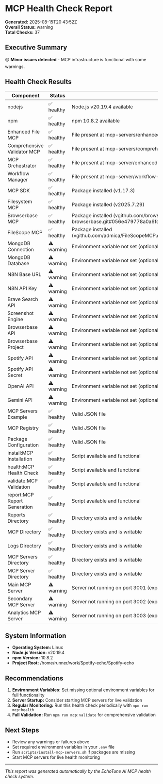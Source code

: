 # MCP Health Check Report

**Generated:** 2025-08-15T20:43:52Z  
**Overall Status:** warning  
**Total Checks:** 37

## Executive Summary

🟡 **Minor issues detected** - MCP infrastructure is functional with some warnings.

## Health Check Results

| Component | Status | Message |
|-----------|--------|---------|
| nodejs | ✅ healthy | Node.js v20.19.4 available |
| npm | ✅ healthy | npm 10.8.2 available |
| Enhanced File MCP | ✅ healthy | File present at mcp-servers/enhanced-file-utilities.js |
| Comprehensive Validator MCP | ✅ healthy | File present at mcp-servers/comprehensive-validator.js |
| MCP Orchestrator | ✅ healthy | File present at mcp-server/enhanced-mcp-orchestrator.js |
| Workflow Manager | ✅ healthy | File present at mcp-server/workflow-manager.js |
| MCP SDK | ✅ healthy | Package installed (v1.17.3) |
| Filesystem MCP | ✅ healthy | Package installed (v2025.7.29) |
| Browserbase MCP | ✅ healthy | Package installed (vgithub.com/browserbase/mcp-server-browserbase.git#056e479778a0a6fc401d7e1743aa3128a16f869c)) |
| FileScope MCP | ✅ healthy | Package installed (vgithub.com/admica/FileScopeMCP.git#cf35d164f8c73240619ef78c4b09955f073ddba1)) |
| MongoDB Connection | ⚠️ warning | Environment variable not set (optional) |
| MongoDB Database | ⚠️ warning | Environment variable not set (optional) |
| N8N Base URL | ⚠️ warning | Environment variable not set (optional) |
| N8N API Key | ⚠️ warning | Environment variable not set (optional) |
| Brave Search API | ⚠️ warning | Environment variable not set (optional) |
| Screenshot Engine | ⚠️ warning | Environment variable not set (optional) |
| Browserbase API | ⚠️ warning | Environment variable not set (optional) |
| Browserbase Project | ⚠️ warning | Environment variable not set (optional) |
| Spotify API | ⚠️ warning | Environment variable not set (optional) |
| Spotify API Secret | ⚠️ warning | Environment variable not set (optional) |
| OpenAI API | ⚠️ warning | Environment variable not set (optional) |
| Gemini API | ⚠️ warning | Environment variable not set (optional) |
| MCP Servers Example | ✅ healthy | Valid JSON file |
| MCP Registry | ✅ healthy | Valid JSON file |
| Package Configuration | ✅ healthy | Valid JSON file |
| install:MCP Installation | ✅ healthy | Script available and functional |
| health:MCP Health Check | ✅ healthy | Script available and functional |
| validate:MCP Validation | ✅ healthy | Script available and functional |
| report:MCP Report Generation | ✅ healthy | Script available and functional |
| Reports Directory | ✅ healthy | Directory exists and is writable |
| MCP Directory | ✅ healthy | Directory exists and is writable |
| Logs Directory | ✅ healthy | Directory exists and is writable |
| MCP Servers Directory | ✅ healthy | Directory exists and is writable |
| MCP Server Directory | ✅ healthy | Directory exists and is writable |
| Main MCP Server | ⚠️ warning | Server not running on port 3001 (expected in most environments) |
| Secondary MCP Server | ⚠️ warning | Server not running on port 3002 (expected in most environments) |
| Analytics MCP Server | ⚠️ warning | Server not running on port 3003 (expected in most environments) |

## System Information

- **Operating System:** Linux
- **Node.js Version:** v20.19.4  
- **npm Version:** 10.8.2
- **Project Root:** /home/runner/work/Spotify-echo/Spotify-echo

## Recommendations


1. **Environment Variables:** Set missing optional environment variables for full functionality
2. **Server Startup:** Consider starting MCP servers for live validation
3. **Regular Monitoring:** Run this health check periodically with `npm run mcp:health`
4. **Full Validation:** Run `npm run mcp:validate` for comprehensive validation

## Next Steps

- Review any warnings or failures above
- Set required environment variables in your `.env` file
- Run `scripts/install-mcp-servers.sh` if packages are missing
- Start MCP servers for live health monitoring

---
*This report was generated automatically by the EchoTune AI MCP health check system.*
